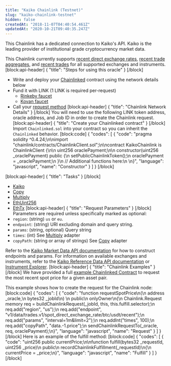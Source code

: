 ```yaml
---
title: "Kaiko Chainlink (Testnet)"
slug: "kaiko-chainlink-testnet"
hidden: false
createdAt: "2018-11-07T04:40:54.461Z"
updatedAt: "2020-10-21T09:40:35.247Z"
---
```

This Chainlink has a dedicated connection to Kaiko's API. Kaiko is the leading provider of institutional grade cryptocurrency market data.

This Chainlink currently supports <a href="https://docs.kaiko.com/#recent-aggregated-price-direct-exchange-rate" target="_blank">recent direct exchange rates</a>, <a href="https://docs.kaiko.com/#recent-count-ohlcv-vwap-period-alpha-release" target="_blank">recent trade aggregates</a>, and <a href="https://docs.kaiko.com/#recent-trades" target="_blank">recent trades</a> for all supported exchanges and instruments.
[block:api-header]
{
  "title": "Steps for using this oracle"
}
[/block]
- Write and deploy your [Chainlinked](doc:getting-started)  contract using the network details below
- Fund it with LINK (1 LINK is required per-request)
  - <a href="https://rinkeby.chain.link/" target="_blank">Rinkeby faucet</a>
  - <a href="https://kovan.chain.link/" target="_blank">Kovan faucet</a>
- Call your [request method](#section-chainlink-examples) 
[block:api-header]
{
  "title": "Chainlink Network Details"
}
[/block]
You will need to use the following LINK token address, oracle address, and Job ID in order to create the Chainlink request.
[block:api-header]
{
  "title": "Create your Chainlinked contract"
}
[/block]
Import `Chainlinked.sol` into your contract so you can inherit the `Chainlinked` behavior.
[block:code]
{
  "codes": [
    {
      "code": "pragma solidity ^0.4.24;\n\nimport \"chainlink/contracts/ChainlinkClient.sol\";\n\ncontract KaikoChainlink is ChainlinkClient {\n\n  uint256 oraclePayment;\n\n  constructor(uint256 _oraclePayment) public {\n    setPublicChainlinkToken();\n    oraclePayment = _oraclePayment;\n  }\n  // Additional functions here:\n  \n}",
      "language": "javascript",
      "name": "Constructor"
    }
  ]
}
[/block]

[block:api-header]
{
  "title": "Tasks"
}
[/block]
- [Kaiko](doc:external-adapters)
- [Copy](doc:adapters#section-copy)
- [Multiply](doc:adapters#section-multiply)
- [EthUint256](doc:adapters#section-ethuint256)
- [EthTx](doc:adapters#section-ethtx)
[block:api-header]
{
  "title": "Request Parameters"
}
[/block]
Parameters are required unless specifically marked as optional:
- `region`:  (string) `us` or `eu`.
- `endpoint`: (string) URI excluding domain and query string.
- `params`: (string, optional) Query string
- `times`: (int) See [Multiply](doc:adapters#section-multiply) adapter
- `copyPath`: (string or array of strings) See [Copy](doc:adapters#section-copy) adapter

Refer to the <a href="https://docs.kaiko.com/#market-data-api" target="_blank">Kaiko Market Data API documentation</a> for how to construct endpoints and params. For information on available exchanges and instruments, refer to the <a href="https://docs.kaiko.com/#reference-data-api" target="_blank">Kaiko Reference Data API documentation</a> or <a href="https://instruments.kaiko.com/" target="_blank">Instrument Explorer</a>.
[block:api-header]
{
  "title": "Chainlink Examples"
}
[/block]
We have provided a full <a href="https://gist.github.com/Legogris/3a4dac51976ab5f32aa118715ed44178#file-kaikomarketdataconsumer-sol-L985" target="_blank">example Chainlinked Contract</a> to request the most recent spot price for a given asset pair.

This example shows how to create the request for the Chainlink node:
[block:code]
{
  "codes": [
    {
      "code": "function requestSpotPrice\n(\n  address _oracle,\n  bytes32 _jobId\n) \n  public\n  onlyOwner\n{\n  Chainlink.Request memory req = buildChainlinkRequest(_jobId, this, this.fulfill.selector);\n  req.add(\"region\", \"us\");\n  req.add(\"endpoint\", \"v1/data/trades.v1/spot_direct_exchange_rate/btc/usdt/recent\");\n  req.add(\"params\", \"interval=1m&limit=2\");\n  req.addInt(\"times\", 100);\n  req.add(\"copyPath\", \"data.-1.price\");\n  sendChainlinkRequestTo(_oracle, req, oraclePayment);\n}",
      "language": "javascript",
      "name": "Request"
    }
  ]
}
[/block]
Here is an example of the fulfill method:
[block:code]
{
  "codes": [
    {
      "code": "uint256 public currentPrice;\n\nfunction fulfill(bytes32 _requestId, uint256 _price)\n  public\n  recordChainlinkFulfillment(_requestId)\n{\n  currentPrice = _price;\n}",
      "language": "javascript",
      "name": "Fulfill"
    }
  ]
}
[/block]